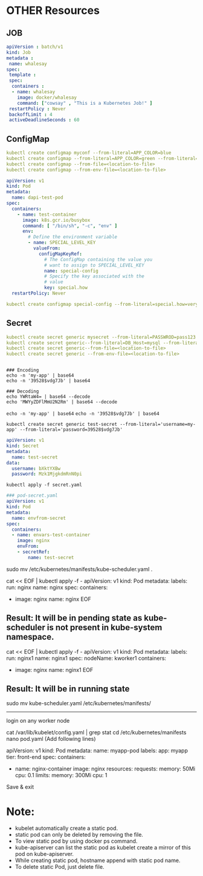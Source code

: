 
# OTHER Resources  

## JOB

```yaml 
apiVersion : batch/v1
kind: Job
metadata :
 name: whalesay
spec:
 template :
 spec:
  containers :
  - name: whalesay
    image: docker/whalesay
    command: ["cowsay" , "This is a Kubernetes Job!" ]
 restartPolicy : Never
 backoffLimit : 4
 activeDeadlineSeconds : 60
 ```

## ConfigMap

```yaml
kubectl create configmap myconf --from-literal=APP_COLOR=blue
kubectl create configmap --from-literal=APP_COLOR=green --from-literal=APP_ENV=prod
kubectl create configmap --from-file=<location-to-file>
kubectl create configmap --from-env-file=<location-to-file>
```


```yaml 
apiVersion: v1
kind: Pod
metadata:
  name: dapi-test-pod
spec:
  containers:
    - name: test-container
      image: k8s.gcr.io/busybox
      command: [ "/bin/sh", "-c", "env" ]
      env:
        # Define the environment variable
        - name: SPECIAL_LEVEL_KEY
          valueFrom:
            configMapKeyRef:
              # The ConfigMap containing the value you 
              # want to assign to SPECIAL_LEVEL_KEY
              name: special-config
              # Specify the key associated with the 
              # value
              key: special.how
  restartPolicy: Never
```
```yaml
kubectl create configmap special-config --from-literal=special.how=very
```

## Secret

```yaml
kubectl create secret generic mysecret --from-literal=PASSWROD=pass123
kubectl create secret generic--from-literal=DB_Host=mysql --from-literal=PASSWORD=pass123 --from-literal=DDB_User=root
kubectl create secret generic--from-file=<location-to-file>
kubectl create secret generic --from-env-file=<location-to-file>
```


```shell

### Encoding 
echo -n 'my-app' | base64
echo -n '39528$vdg7Jb' | base64

### Decoding 
echo YWRtaW4= | base64 --decode
echo 'MWYyZDFlMmU2N2Rm' | base64 --decode

```

`echo -n 'my-app' | base64`
`echo -n '39528$vdg7Jb' | base64`

`kubectl create secret generic test-secret --from-literal='username=my-app' --from-literal='password=39528$vdg7Jb'`

```yaml
apiVersion: v1
kind: Secret
metadata:
  name: test-secret
data:
  username: bXktYXBw
  password: Mzk1MjgkdmRnN0pi
```

`kubectl apply -f secret.yaml`


```yaml
### pod-secret.yaml
apiVersion: v1
kind: Pod
metadata:
  name: envfrom-secret
spec:
  containers:
  - name: envars-test-container
    image: nginx
    envFrom:
    - secretRef:
        name: test-secret
```


sudo mv  /etc/kubernetes/manifests/kube-scheduler.yaml .

cat << EOF | kubectl apply -f -
apiVersion: v1
kind: Pod
metadata:
  labels:
    run: nginx
  name: nginx
spec:
  containers:
  - image: nginx
    name: nginx
EOF

Result: It will be in pending state as kube-scheduler is not present in kube-system namespace.
-------

cat << EOF | kubectl apply -f -
apiVersion: v1
kind: Pod
metadata:
  labels:
    run: nginx1
  name: nginx1
spec:
  nodeName: kworker1
  containers:
  - image: nginx
    name: nginx1
EOF

Result: It will be in running state
-------

sudo mv  kube-scheduler.yaml /etc/kubernetes/manifests/

-------

login on any worker node

cat /var/lib/kubelet/config.yaml | grep stat
cd /etc/kubernetes/manifests
nano pod.yaml (Add following lines)

apiVersion: v1
kind: Pod
metadata:
  name: myapp-pod
  labels:
    app: myapp
    tier: front-end
spec:
   containers:
   - name: nginx-container
     image: nginx
     resources:
       requests:
         memory: 50Mi
         cpu: 0.1
       limits:
         memory: 300Mi
         cpu: 1

Save & exit


Note:
=====

* kubelet automatically create a static pod.
* static pod can only be deleted by removing the file.
* To view static pod by using docker ps command.
* kube-apiserver can list the static pod as kubelet create a mirror of this pod on kube-apiserver.
* While creating static pod, hostname append with static pod name.
* To delete static Pod, just delete file.
